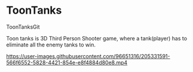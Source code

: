 # ToonTanks
 ToonTanksGit

Toon tanks is 3D Third Person Shooter game, where a tank(player) has to eliminate all the enemy tanks to win.


https://user-images.githubusercontent.com/96651316/205331591-566f6552-5828-4421-854e-e8f4884d80e8.mp4
